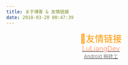 ```yaml
---
title: 关于博客 & 友情链接
date: 2018-03-20 00:47:39
---
```

<div style="width:100%; height:480px;background-image:url('https://ww1.sinaimg.cn/large/c2a4d307gw1eoy9gdvjkqj211y0np441.jpg');background-size:100%;background-repeat:no-repeat;" ><div style="text-align: center;">
<div style="color: #FF9800;font-size: x-large">🔗友情链接</div><div><a href="https://blog.luliangdev.cn" target="_blank" rel="nofollow" ><span style="font-size: large;color: lightsalmon;">LuLiangDev<span><div style="color: grey;font-size: small;">Android 搬砖工</div></a>
    </div>
</div></div>